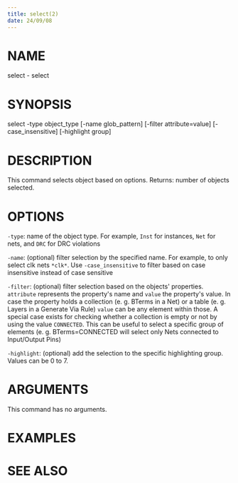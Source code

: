```yaml
---
title: select(2)
date: 24/09/08
---
```


# NAME

select - select

# SYNOPSIS

select 
    -type object_type
    [-name glob_pattern]
    [-filter attribute=value]
    [-case_insensitive]
    [-highlight group]


# DESCRIPTION

This command selects object based on options.
Returns: number of objects selected.

# OPTIONS

`-type`:  name of the object type. For example, ``Inst`` for instances, ``Net`` for nets, and ``DRC`` for DRC violations

`-name`:  (optional) filter selection by the specified name. For example, to only select clk nets ``*clk*``. Use ``-case_insensitive`` to filter based on case insensitive instead of case sensitive

`-filter`:  (optional) filter selection based on the objects' properties. ``attribute`` represents the property's name and ``value`` the property's value. In case the property holds a collection (e. g. BTerms in a Net) or a table (e. g. Layers in a Generate Via Rule) ``value`` can be any element within those. A special case exists for checking whether a collection is empty or not by using the value ``CONNECTED``. This can be useful to select a specific group of elements (e. g. BTerms=CONNECTED will select only Nets connected to Input/Output Pins)

`-highlight`:  (optional) add the selection to the specific highlighting group. Values can be 0 to 7.

# ARGUMENTS

This command has no arguments.

# EXAMPLES

# SEE ALSO
